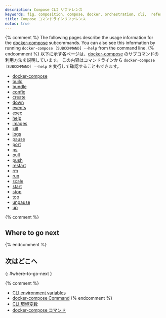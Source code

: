 ```yaml
---
description: Compose CLI リファレンス
keywords: fig, composition, compose, docker, orchestration, cli,  reference
title: Compose コマンドラインリファレンス
notoc: true
---
```


{% comment %}
The following pages describe the usage information for the [docker-compose](overview.md) subcommands. You can also see this information by running `docker-compose [SUBCOMMAND] --help` from the command line.
{% endcomment %}
以下に示す各ページは、[docker-compose](overview.md) のサブコマンドの利用方法を説明しています。
この内容はコマンドラインから `docker-compose [SUBCOMMAND] --help` を実行して確認することもできます。

* [docker-compose](overview.md)
* [build](build.md)
* [bundle](bundle.md)
* [config](config.md)
* [create](create.md)
* [down](down.md)
* [events](events.md)
* [exec](exec.md)
* [help](help.md)
* [images](images.md)
* [kill](kill.md)
* [logs](logs.md)
* [pause](pause.md)
* [port](port.md)
* [ps](ps.md)
* [pull](pull.md)
* [push](push.md)
* [restart](restart.md)
* [rm](rm.md)
* [run](run.md)
* [scale](scale.md)
* [start](start.md)
* [stop](stop.md)
* [top](top.md)
* [unpause](unpause.md)
* [up](up.md)

{% comment %}
## Where to go next
{% endcomment %}
## 次はどこへ
{: #where-to-go-next }

{% comment %}
* [CLI environment variables](envvars.md)
* [docker-compose Command](overview.md)
{% endcomment %}
* [CLI 環境変数](envvars.md)
* [docker-compose コマンド](overview.md)
